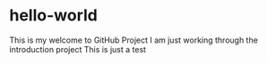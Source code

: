 # hello-world
This is my welcome to GitHub Project
I am just working through the introduction project
This is just a test
